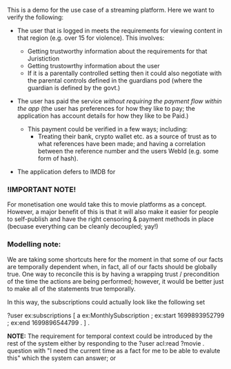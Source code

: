 This is a demo for the use case of a streaming platform. Here we want to verify the following:
 - The user that is logged in meets the requirements for viewing content in that region (e.g. over 15 for violence). This involves:
   - Getting trustworthy information about the requirements for that Juristiction
   - Getting trustowrthy information about the user
   - If it is a parentally controlled setting then it could also negotiate with the parental controls defined in the guardians pod (where the guardian is defined by the govt.)
 - The user has paid the service *without requiring the payment flow within the app* (the user has preferences for how they like to pay; the application has account details for how they like to be Paid.)
   - This payment could be verified in a few ways; including:
     - Treating their bank, crypto wallet etc. as a source of trust as to what references have been made; and having a correlation between the reference number
       and the users WebId (e.g. some form of hash).

 - The application defers to IMDB for 

### !IMPORTANT NOTE!
For monetisation one would take this to movie platforms as a concept. However, a major benefit of this is that
it will also make it easier for people to self-publish and have the right censoring & payment methods in place (becuase everything can be cleanly decoupled; yay!)

### Modelling note:
We are taking some shortcuts here for the moment in that some of our facts are temporally dependent when, in fact,
all of our facts should be globally true. One way to reconcile this is by having a wrapping trust / precondition of
the time the actions are being performed; however, it would be better just to make all of the statements true temporally.

In this way, the subscriptions could actually look like the following set

?user ex:subscriptions [
  a ex:MonthlySubscription ;
  ex:start 1699893952799 ;
  ex:end 1699896544799 .
] .

**NOTE:** The requirement for temporal context could be introduced by the rest of the system either by responding to the
?user acl:read ?movie . question with "I need the current time as a fact for me to be able to evalute this" which the
system can answer; or 

